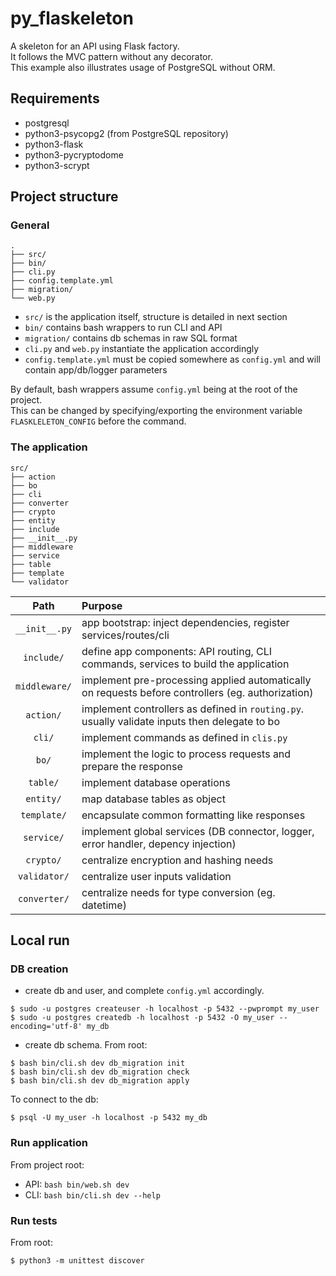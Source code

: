# py_flaskeleton

A skeleton for an API using Flask factory.  
It follows the MVC pattern without any decorator.  
This example also illustrates usage of PostgreSQL without ORM.

## Requirements
- postgresql
- python3-psycopg2 (from PostgreSQL repository)
- python3-flask
- python3-pycryptodome
- python3-scrypt

## Project structure
### General
```
.
├── src/
├── bin/
├── cli.py
├── config.template.yml
├── migration/
└── web.py
```

- `src/` is the application itself, structure is detailed in next section
- `bin/` contains bash wrappers to run CLI and API
- `migration/` contains db schemas in raw SQL format
- `cli.py` and `web.py` instantiate the application accordingly
- `config.template.yml` must be copied somewhere as `config.yml` and will contain app/db/logger parameters

By default, bash wrappers assume `config.yml` being at the root of the project.  
This can be changed by specifying/exporting the environment variable `FLASKLELETON_CONFIG` before the command.


### The application
```
src/
├── action
├── bo
├── cli
├── converter
├── crypto
├── entity
├── include
├── __init__.py
├── middleware
├── service
├── table
├── template
└── validator

```

| Path                | Purpose                                                                                              |
|:-------------------:|:-----------------------------------------------------------------------------------------------------|
| `__init__.py`       | app bootstrap: inject dependencies, register services/routes/cli                                     |
| `include/`          | define app components: API routing, CLI commands, services to build the application                  |
| `middleware/`       | implement pre-processing applied automatically on requests before controllers (eg. authorization)    |
| `action/`           | implement controllers as defined in `routing.py`. usually validate inputs then delegate to bo        |
| `cli/`              | implement commands as defined in `clis.py`                                                           |
| `bo/`               | implement the logic to process requests and prepare the response                                     |
| `table/`            | implement database operations                                                                        |
| `entity/`           | map database tables as object                                                                        |
| `template/`         | encapsulate common formatting like responses                                                         |
| `service/`          | implement global services (DB connector, logger, error handler, depency injection)                   |
| `crypto/`           | centralize encryption and hashing needs                                                              |
| `validator/`        | centralize user inputs validation                                                                    |
| `converter/`        | centralize needs for type conversion (eg. datetime)                                                  |



## Local run
### DB creation
- create db and user, and complete `config.yml` accordingly.
```
$ sudo -u postgres createuser -h localhost -p 5432 --pwprompt my_user
$ sudo -u postgres createdb -h localhost -p 5432 -O my_user --encoding='utf-8' my_db 
```

- create db schema. From root:
```
$ bash bin/cli.sh dev db_migration init
$ bash bin/cli.sh dev db_migration check
$ bash bin/cli.sh dev db_migration apply
```

To connect to the db:
```
$ psql -U my_user -h localhost -p 5432 my_db
```

### Run application
From project root:
- API: `bash bin/web.sh dev`
- CLI: `bash bin/cli.sh dev --help`

### Run tests
From root:
```
$ python3 -m unittest discover
```
